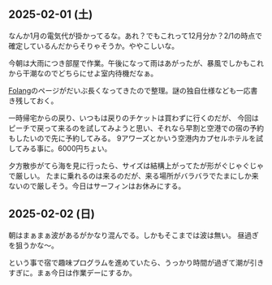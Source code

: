 ## 2025-02-01 (土)

なんか1月の電気代が掛かってるな。あれ？でもこれって12月分か？2/1の時点で確定しているんだからそりゃそうか。ややこしいな。

今朝は大雨につき部屋で作業。午後になって雨はあがったが、暴風でしかもこれから干潮なのでどちらにせよ室内待機だなぁ。

[Folang](Folang)のページがだいぶ長くなってきたので整理。謎の独自仕様なども一応書き残しておく。

一時帰宅からの戻り、いつもは戻りのチケットは買わずに行くのだが、
今回はピーチで戻って来るのを試してみようと思い、それなら早割と空港での宿の予約もしたいので先に予約してみる。
9アワーズとかいう空港内カプセルホテルを試してみる事に。6000円ちょい。

夕方散歩がてら海を見に行ったら、サイズは結構上がってたが形がぐじゃぐじゃで厳しい。
たまに乗れるのは来るのだが、来る場所がバラバラでたまにしか来ないので厳しそう。今日はサーフィンはお休みにする。

## 2025-02-02 (日)

朝はまぁまぁ波があるがかなり混んでる。しかもそこまでは波は無い。
昼過ぎを狙うかな〜。

という事で宿で趣味プログラムを進めていたら、うっかり時間が過ぎて潮が引きすぎに。まぁ今日は作業デーにするか。